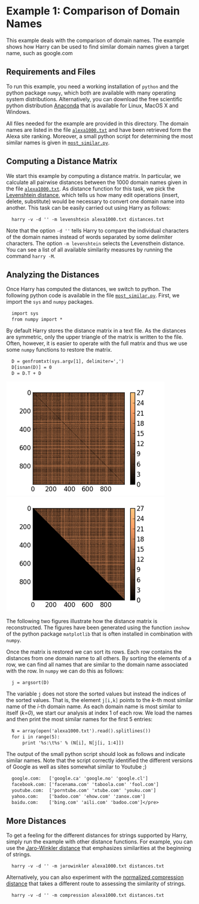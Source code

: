 # Example 1: Comparison of Domain Names

  This example deals with the comparison of domain names.  The example shows
  how Harry can be used to find similar domain names given a target name,
  such as google.com

## Requirements and Files

 To run this example, you need a working installation of `python` and the
  python package `numpy`, which both are available with many operating
  system distributions.  Alternatively, you can download the free scientific
  python distribution [Anaconda](http://continuum.io/downloads) that is
  available for Linux, MacOS X and Windows.

  All files needed for the example are provided in this directory.  The
  domain names are listed in the file [`alexa1000.txt`](alexa1000.txt) and
  have been retrieved form the Alexa site ranking.  Moreover, a small python
  script for determining the most similar names is given in
  [`most_similar.py`](most_similar.py).

## Computing a Distance Matrix

  We start this example by computing a distance matrix. In particular, we
  calculate all pairwise distances between the 1000 domain names given in
  the file [`alexa1000.txt`](alexa1000.txt).  As distance function for this
  task, we pick the [Levenshtein
  distance](http://en.wikipedia.org/wiki/Levenshtein_distance), which tells
  us how many edit operations (insert, delete, substitute) would be
  necessary to convert one domain name into another.  This task can be
  easily carried out using Harry as follows:

      harry -v -d '' -m levenshtein alexa1000.txt distances.txt

  Note that the option `-d ''` tells Harry to compare the individual
  characters of the domain names instead of words separated by some
  delimiter characters.  The option `-m levenshtein` selects the Levensthein
  distance.  You can see a list of all available similarity measures by
  running the command `harry -M`.

## Analyzing the Distances

  Once Harry has computed the distances, we switch to python. The following
  python code is available in the file [`most_similar.py`](most_similar.py). 
  First, we import the `sys` and `numpy` packages.

      import sys
      from numpy import *

  By default Harry stores the distance matrix in a text file. As the
  distances are symmetric, only the upper triangle of the matrix is written
  to the file.  Often, however, it is easier to operate with the full matrix
  and thus we use some `numpy` functions to restore the matrix.

      D = genfromtxt(sys.argv[1], delimiter=',')
      D[isnan(D)] = 0
      D = D.T + D

  [![fig1](figure_2.png)](figure_2.png)
  [![fig2](figure_1.png)](figure_1.png)

  The following two figures illustrate how the distance matrix is
  reconstructed.  The figures have been generated using the function
  `imshow` of the python package `matplotlib` that is often installed in
  combination with `numpy`.

  Once the matrix is restored we can sort its rows. Each row contains the
  distances from one domain name to all others.  By sorting the elements of
  a row, we can find all names that are similar to the domain name
  associated with the row.  In `numpy` we can do this as follows:

      j = argsort(D)

  The variable `j` does not store the sorted values but instead the indices
  of the sorted values.  That is, the element `j[i,k]` points to the _k_-th
  most similar name of the _i_-th domain name.  As each domain name is most
  similar to itself (_k=0_), we start our analysis at index 1 of each row. 
  We load the names and then print the most similar names for the first 5
  entries:

      N = array(open('alexa1000.txt').read().splitlines())
      for i in range(5):
          print '%s:\t%s' % (N[i], N[j[i, 1:4]])

  The output of the small python script should look as follows and indicate
  similar names.  Note that the script correctly identified the different
  versions of Google as well as sites somewhat similar to Youtube ;)

      google.com:	['google.ca' 'google.no' 'google.cl']
      facebook.com:	['facenama.com' 'taboola.com' 'fool.com']
      youtube.com:	['porntube.com' 'xtube.com' 'youku.com']
      yahoo.com:	['badoo.com' 'ehow.com' 'zanox.com']
      baidu.com:	['bing.com' 'aili.com' 'badoo.com']</pre>

## More Distances

  To get a feeling for the different distances for strings supported by
  Harry, simply run the example with other distance functions.  For example,
  you can use the [Jaro-Winkler
  distance](http://en.wikipedia.org/wiki/Jaro-Winkler_distance) that
  emphasizes similarities at the beginning of strings.

      harry -v -d '' -m jarowinkler alexa1000.txt distances.txt

   Alternatively, you can also experiment with the [normalized compression
  distance](http://en.wikipedia.org/wiki/Normalized_compression_distance)
  that takes a different route to assessing the similarity of strings.

      harry -v -d '' -m compression alexa1000.txt distances.txt
